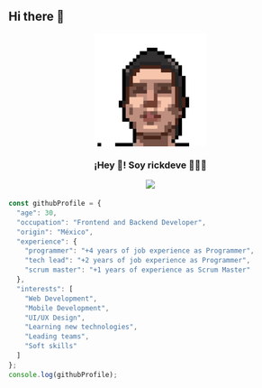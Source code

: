 ## Hi there 👋
<p align="center" width="300">
   <img align="center" width="200" src="https://github.com/rickdeve/rickdeve/blob/main/dev.png" />
   <h3 align="center">¡Hey 👋! Soy rickdeve 👨🏻‍💻</h3>
</p>


<p align="center">
  <!-- Typing SVG by DenverCoder1 - https://github.com/DenverCoder1/readme-typing-svg -->
  <a href="https://github.com/DenverCoder1/readme-typing-svg">
    <img src="https://readme-typing-svg.demolab.com/?lines=Full-stack%20web%20and%20app%20developer;Experienced%20UI%2FUX%20Designer;4%2B%20years%20of%20coding%20experience;Always%20learning%20new%20things&font=Fira%20Code&center=true&width=440&height=45&color=f75c7e&vCenter=true&pause=1000&size=22" /></a>
</p>

```javascript
const githubProfile = {
  "age": 30,
  "occupation": "Frontend and Backend Developer",
  "origin": "México",
  "experience": {
    "programmer": "+4 years of job experience as Programmer",
    "tech lead": "+2 years of job experience as Programmer",
    "scrum master": "+1 years of experience as Scrum Master"
  },
  "interests": [
    "Web Development",
    "Mobile Development",
    "UI/UX Design",
    "Learning new technologies",
    "Leading teams",
    "Soft skills"
  ]
};
console.log(githubProfile);
```


